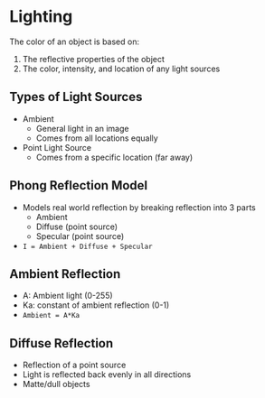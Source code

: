 # Lighting

The color of an object is based on:
1. The reflective properties of the object
2. The color, intensity, and location of any light sources

## Types of Light Sources
- Ambient
  - General light in an image
  - Comes from all locations equally
- Point Light Source
  - Comes from a specific location (far away)

## Phong Reflection Model
- Models real world reflection by breaking reflection into 3 parts
  - Ambient
  - Diffuse (point source)
  - Specular (point source)
- `I = Ambient + Diffuse + Specular`

## Ambient Reflection
- A: Ambient light (0-255)
- Ka: constant of ambient reflection (0-1)
- `Ambient = A*Ka`

## Diffuse Reflection
- Reflection of a point source
- Light is reflected back evenly in all directions
- Matte/dull objects
